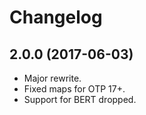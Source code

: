 # Changelog

## 2.0.0 (2017-06-03)

* Major rewrite.
* Fixed maps for OTP 17+.
* Support for BERT dropped.
